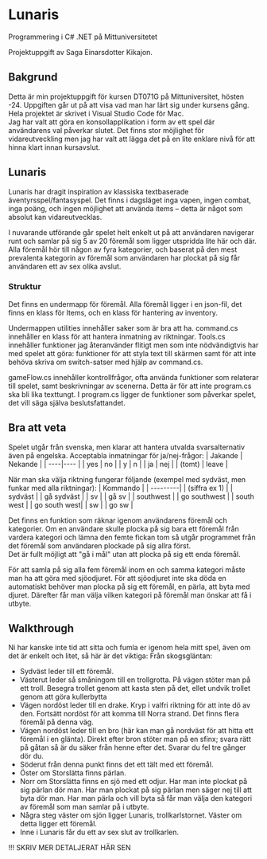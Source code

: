 # Lunaris

Programmering i C# .NET på Mittuniversitetet

Projektuppgift av Saga Einarsdotter Kikajon.

## Bakgrund

Detta är min projektuppgift för kursen DT071G på Mittuniversitet, hösten -24. Uppgiften går ut på att visa vad man har lärt sig under kursens gång. Hela projektet är skrivet i Visual Studio Code för Mac.  
Jag har valt att göra en konsollapplikation i form av ett spel där användarens val påverkar slutet. Det finns stor möjlighet för vidareutveckling men jag har valt att lägga det på en lite enklare nivå för att hinna klart innan kursavslut.

## Lunaris

Lunaris har dragit inspiration av klassiska textbaserade äventyrsspel/fantasyspel. Det finns i dagsläget inga vapen, ingen combat, inga poäng, och ingen möjlighet att använda items – detta är något som absolut kan vidareutvecklas.

I nuvarande utförande går spelet helt enkelt ut på att användaren navigerar runt och samlar på sig 5 av 20 föremål som ligger utspridda lite här och där. Alla föremål hör till någon av fyra kategorier, och baserat på den mest prevalenta kategorin av föremål som användaren har plockat på sig får användaren ett av sex olika avslut.

### Struktur

Det finns en undermapp för föremål. Alla föremål ligger i en json-fil, det finns en klass för Items, och en klass för hantering av inventory.

Undermappen utilities innehåller saker som är bra att ha. command.cs innehåller en klass för att hantera inmatning av riktningar. Tools.cs innehåller funktioner jag återanvänder flitigt men som inte nödvändigtvis har med spelet att göra: funktioner för att styla text till skärmen samt för att inte behöva skriva om switch-satser med hjälp av command.cs.

gameFlow.cs innehåller kontrollfrågor, ofta använda funktioner som relaterar till spelet, samt beskrivningar av scenerna. Detta är för att inte program.cs ska bli lika texttungt. I program.cs ligger de funktioner som påverkar spelet, det vill säga själva beslutsfattandet.

## Bra att veta

Spelet utgår från svenska, men klarar att hantera utvalda svarsalternativ även på engelska.
Acceptabla inmatningar för ja/nej-frågor:
| Jakande | Nekande |
| ----|---- |
| yes | no |
| y | n |
| ja | nej |
| (tomt) | leave |

När man ska välja riktning fungerar följande (exempel med sydväst, men funkar med alla riktningar):
| Kommando |
| ---------|
| (siffra ex 1) |
| sydväst |
| gå sydväst |
| sv |
| gå sv |
| southwest |
| go southwest |
| south west |
| go south west|
| sw |
| go sw |

Det finns en funktion som räknar igenom användarens föremål och kategorier. Om en användare skulle plocka på sig bara ett föremål från vardera kategori och lämna den femte fickan tom så utgår programmet från det föremål som användaren plockade på sig allra först.  
Det är fullt möjligt att "gå i mål" utan att plocka på sig ett enda föremål.

För att samla på sig alla fem föremål inom en och samma kategori måste man ha att göra med sjöodjuret. För att sjöodjuret inte ska döda en automatiskt behöver man plocka på sig ett föremål, en pärla, att byta med djuret. Därefter får man välja vilken kategori på föremål man önskar att få i utbyte.

## Walkthrough

Ni har kanske inte tid att sitta och fumla er igenom hela mitt spel, även om det är enkelt och litet, så här är det viktiga:
Från skogsgläntan:

-   Sydväst leder till ett föremål.
-   Västerut leder så småningom till en trollgrotta. På vägen stöter man på ett troll. Besegra trollet genom att kasta sten på det, ellet undvik trollet genom att göra kullerbytta
-   Vägen nordöst leder till en drake. Kryp i valfri riktning för att inte dö av den. Fortsätt nordöst för att komma till Norra strand. Det finns flera föremål på denna väg.
-   Vägen nordöst leder till en bro (här kan man gå nordväst för att hitta ett föremål i en glänta). Direkt efter bron stöter man på en sfinx; svara rätt på gåtan så är du säker från henne efter det. Svarar du fel tre gånger dör du.
-   Söderut från denna punkt finns det ett tält med ett föremål.
-   Öster om Storslätta finns pärlan.
-   Norr om Storslätta finns en sjö med ett odjur. Har man inte plockat på sig pärlan dör man. Har man plockat på sig pärlan men säger nej till att byta dör man. Har man pärla och vill byta så får man välja den kategori av föremål som man samlar på i utbyte.
-   Några steg väster om sjön ligger Lunaris, trollkarlstornet. Väster om detta ligger ett föremål.
-   Inne i Lunaris får du ett av sex slut av trollkarlen.

!!! SKRIV MER DETALJERAT HÄR SEN
